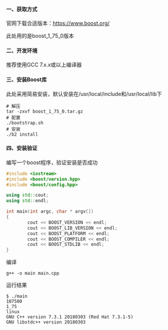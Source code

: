 #### 一、获取方式

官网下载合适版本：https://www.boost.org/

此处用的是boost_1_75_0版本

#### 二、开发环境

推荐使用GCC 7.x.x或以上编译器

#### 三、安装Boost库

此处采用简易安装，默认安装在/usr/local/include和/usr/local/lib下

```shell
# 解压
tar -zxvf boost_1_75_0.tar.gz
# 配置
./bootstrap.sh
# 安装
./b2 install
```

#### 四、安装验证

编写一个boost程序，验证安装是否成功

```c++
#include <iostream>
#include <boost/version.hpp>
#include <boost/config.hpp>

using std::cout;
using std::endl;

int main(int argc, char * argv[])
{
        cout << BOOST_VERSION << endl;
        cout << BOOST_LIB_VERSION << endl;
        cout << BOOST_PLATFORM << endl;
        cout << BOOST_COMPILER << endl;
        cout << BOOST_STDLIB << endl;
}
```

编译

```shell
g++ -o main main.cpp
```

运行结果

```shell
$ ./main 
107500
1_75
linux
GNU C++ version 7.3.1 20180303 (Red Hat 7.3.1-5)
GNU libstdc++ version 20180303
```

